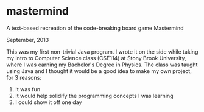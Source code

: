 # mastermind
A text-based recreation of the code-breaking board game Mastermind

September, 2013

This was my first non-trivial Java program. I wrote it on the side while taking my Intro to Computer Science class (CSE114) at Stony Brook University, where I was earning my Bachelor's Degree in Physics. The class was taught using Java and I thought it would be a good idea to make my own project, for 3 reasons:

1. It was fun
2. It would help solidify the programming concepts I was learning
3. I could show it off one day

